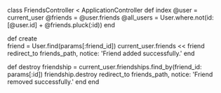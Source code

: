 class FriendsController < ApplicationController
  def index
    @user = current_user
    @friends = @user.friends
    @all_users = User.where.not(id: [@user.id] + @friends.pluck(:id))
  end

  def create  
    friend = User.find(params[:friend_id])
    current_user.friends << friend
    redirect_to friends_path, notice: 'Friend added successfully.'
  end

  def destroy
    friendship = current_user.friendships.find_by(friend_id: params[:id])
    friendship.destroy
    redirect_to friends_path, notice: 'Friend removed successfully.'
  end
end
